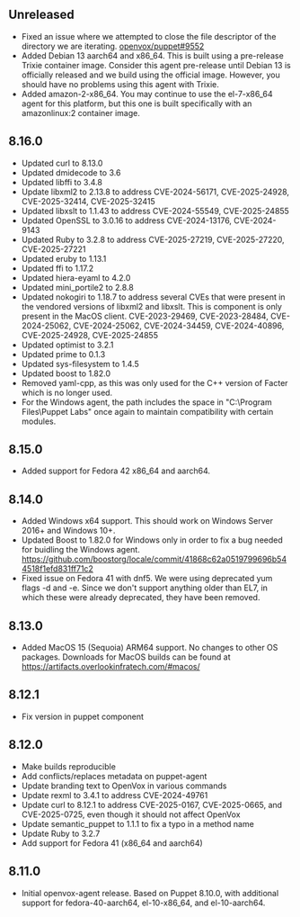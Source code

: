 ## Unreleased

* Fixed an issue where we attempted to close the file descriptor of the directory we are iterating. [openvox/puppet#9552](https://github.com/puppetlabs/puppet/pull/9552)
* Added Debian 13 aarch64 and x86_64. This is built using a pre-release Trixie container image. Consider this agent pre-release until Debian 13 is officially released and we build using the official image. However, you should have no problems using this agent with Trixie.
* Added amazon-2-x86_64. You may continue to use the el-7-x86_64 agent for this platform, but this one is built specifically with an amazonlinux:2 container image.

## 8.16.0

* Updated curl to 8.13.0
* Updated dmidecode to 3.6
* Updated libffi to 3.4.8
* Update libxml2 to 2.13.8 to address CVE-2024-56171, CVE-2025-24928, CVE-2025-32414, CVE-2025-32415
* Updated libxslt to 1.1.43 to address CVE-2024-55549, CVE-2025-24855
* Updated OpenSSL to 3.0.16 to address CVE-2024-13176, CVE-2024-9143
* Updated Ruby to 3.2.8 to address CVE-2025-27219, CVE-2025-27220, CVE-2025-27221
* Updated eruby to 1.13.1
* Updated ffi to 1.17.2
* Updated hiera-eyaml to 4.2.0
* Updated mini_portile2 to 2.8.8
* Updated nokogiri to 1.18.7 to address several CVEs that were present in the vendored versions of libxml2 and libxslt. This is component is only present in the MacOS client. CVE-2023-29469, CVE-2023-28484, CVE-2024-25062, CVE-2024-25062, CVE-2024-34459, CVE-2024-40896, CVE-2025-24928, CVE-2025-24855
* Updated optimist to 3.2.1
* Updated prime to 0.1.3
* Updated sys-filesystem to 1.4.5
* Updated boost to 1.82.0
* Removed yaml-cpp, as this was only used for the C++ version of Facter which is no longer used.
* For the Windows agent, the path includes the space in "C:\Program Files\Puppet Labs" once again to maintain compatibility with certain modules.

## 8.15.0

* Added support for Fedora 42 x86_64 and aarch64.

## 8.14.0

* Added Windows x64 support. This should work on Windows Server 2016+ and Windows 10+.
* Updated Boost to 1.82.0 for Windows only in order to fix a bug needed for buidling the Windows agent. https://github.com/boostorg/locale/commit/41868c62a0519799696b544518f1efd831ff71c2
* Fixed issue on Fedora 41 with dnf5. We were using deprecated yum flags -d and -e. Since we don't support anything older than EL7, in which these were already deprecated, they have been removed.

## 8.13.0

* Added MacOS 15 (Sequoia) ARM64 support. No changes to other OS packages. Downloads for MacOS builds can be found at https://artifacts.overlookinfratech.com/#macos/

## 8.12.1

* Fix version in puppet component

## 8.12.0

* Make builds reproducible
* Add conflicts/replaces metadata on puppet-agent
* Update branding text to OpenVox in various commands
* Update rexml to 3.4.1 to address CVE-2024-49761
* Update curl to 8.12.1 to address CVE-2025-0167, CVE-2025-0665, and CVE-2025-0725, even though it should not affect OpenVox
* Update semantic_puppet to 1.1.1 to fix a typo in a method name
* Update Ruby to 3.2.7
* Add support for Fedora 41 (x86_64 and aarch64)

## 8.11.0

* Initial openvox-agent release. Based on Puppet 8.10.0, with additional support for fedora-40-aarch64, el-10-x86_64, and el-10-aarch64.
